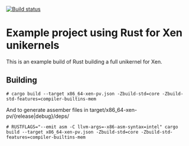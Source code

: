 [![Build status](https://gitlab.com/cardoe/oxerun/badges/master/pipeline.svg)](https://gitlab.com/cardoe/oxerun/commits/master)

# Example project using Rust for Xen unikernels

This is an example build of Rust building a full unikernel for Xen.

## Building

```shell
# cargo build --target x86_64-xen-pv.json -Zbuild-std=core -Zbuild-std-features=compiler-builtins-mem
```

And to generate assember files in target/x86_64-xen-pv/{release|debug}/deps/

```shell
# RUSTFLAGS="--emit asm -C llvm-args=-x86-asm-syntax=intel" cargo build --target x86_64-xen-pv.json -Zbuild-std=core -Zbuild-std-features=compiler-builtins-mem
```
